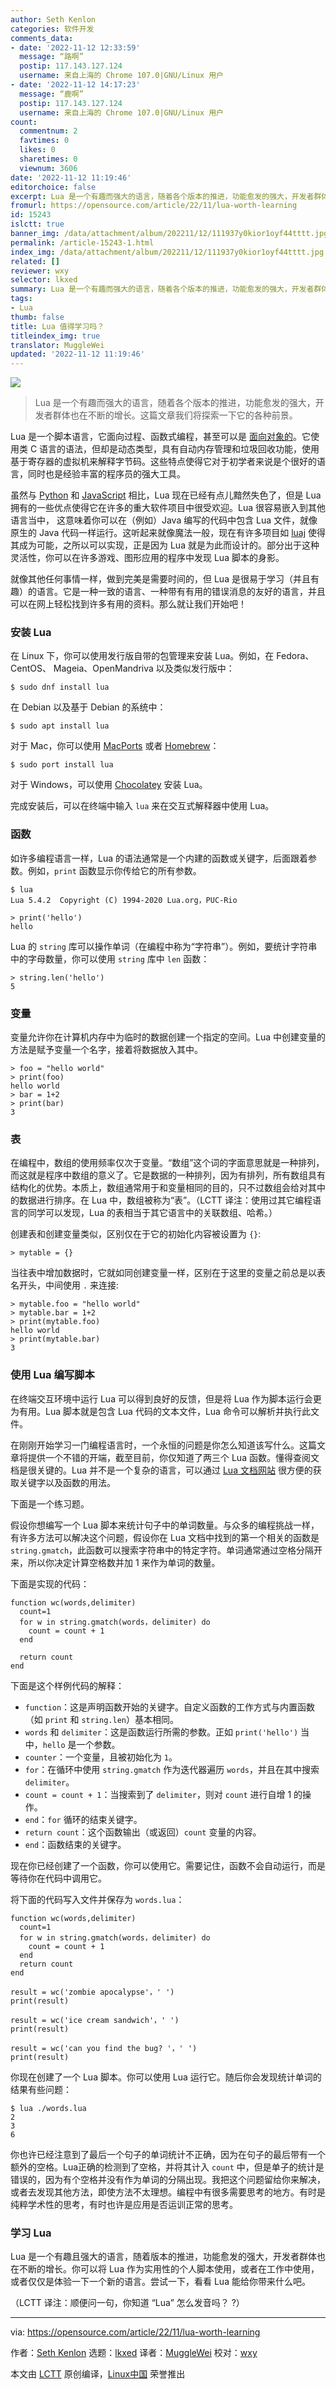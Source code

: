 ```yaml
---
author: Seth Kenlon
categories: 软件开发
comments_data:
- date: '2022-11-12 12:33:59'
  message: “路啊”
  postip: 117.143.127.124
  username: 来自上海的 Chrome 107.0|GNU/Linux 用户
- date: '2022-11-12 14:17:23'
  message: “鹿啊”
  postip: 117.143.127.124
  username: 来自上海的 Chrome 107.0|GNU/Linux 用户
count:
  commentnum: 2
  favtimes: 0
  likes: 0
  sharetimes: 0
  viewnum: 3606
date: '2022-11-12 11:19:46'
editorchoice: false
excerpt: Lua 是一个有趣而强大的语言，随着各个版本的推进，功能愈发的强大，开发者群体也在不断的增长。这篇文章我们将探索一下它的各种前景。
fromurl: https://opensource.com/article/22/11/lua-worth-learning
id: 15243
islctt: true
banner_img: /data/attachment/album/202211/12/111937y0kior1oyf44tttt.jpg
permalink: /article-15243-1.html
index_img: /data/attachment/album/202211/12/111937y0kior1oyf44tttt.jpg.thumb.jpg
related: []
reviewer: wxy
selector: lkxed
summary: Lua 是一个有趣而强大的语言，随着各个版本的推进，功能愈发的强大，开发者群体也在不断的增长。这篇文章我们将探索一下它的各种前景。
tags:
- Lua
thumb: false
title: Lua 值得学习吗？
titleindex_img: true
translator: MuggleWei
updated: '2022-11-12 11:19:46'
---
```


![](/data/attachment/album/202211/12/111937y0kior1oyf44tttt.jpg)



> 
> Lua 是一个有趣而强大的语言，随着各个版本的推进，功能愈发的强大，开发者群体也在不断的增长。这篇文章我们将探索一下它的各种前景。
> 
> 
> 


Lua 是一个脚本语言，它面向过程、函数式编程，甚至可以是 [面向对象的](https://opensource.com/article/22/10/object-oriented-lua%20)。它使用类 C 语言的语法，但却是动态类型，具有自动内存管理和垃圾回收功能，使用基于寄存器的虚拟机来解释字节码。这些特点使得它对于初学者来说是个很好的语言，同时也是经验丰富的程序员的强大工具。


虽然与 [Python](https://opensource.com/resources/python) 和 [JavaScript](https://opensource.com/article/22/9/javascript-glossary) 相比，Lua 现在已经有点儿黯然失色了，但是 Lua 拥有的一些优点使得它在许多的重大软件项目中很受欢迎。Lua 很容易嵌入到其他语言当中， 这意味着你可以在（例如）Java 编写的代码中包含 Lua 文件，就像原生的 Java 代码一样运行。这听起来就像魔法一般，现在有许多项目如 [luaj](https://github.com/luaj/luaj) 使得其成为可能，之所以可以实现，正是因为 Lua 就是为此而设计的。部分出于这种灵活性，你可以在许多游戏、图形应用的程序中发现 Lua 脚本的身影。


就像其他任何事情一样，做到完美是需要时间的，但 Lua 是很易于学习（并且有趣）的语言。它是一种一致的语言、一种带有有用的错误消息的友好的语言，并且可以在网上轻松找到许多有用的资料。那么就让我们开始吧！


### 安装 Lua


在 Linux 下，你可以使用发行版自带的包管理来安装 Lua。例如，在 Fedora、CentOS、 Mageia、OpenMandriva 以及类似发行版中：



```
$ sudo dnf install lua

```

在 Debian 以及基于 Debian 的系统中：



```
$ sudo apt install lua

```

对于 Mac，你可以使用 [MacPorts](https://opensource.com/article/20/11/macports) 或者 [Homebrew](https://opensource.com/article/20/6/homebrew-linux)：



```
$ sudo port install lua

```

对于 Windows，可以使用 [Chocolatey](https://opensource.com/article/20/3/chocolatey) 安装 Lua。


完成安装后，可以在终端中输入 `lua` 来在交互式解释器中使用 Lua。


### 函数


如许多编程语言一样，Lua 的语法通常是一个内建的函数或关键字，后面跟着参数。例如，`print` 函数显示你传给它的所有参数。



```
$ lua
Lua 5.4.2  Copyright (C) 1994-2020 Lua.org，PUC-Rio

> print('hello')
hello

```

Lua 的 `string` 库可以操作单词（在编程中称为“字符串”）。例如，要统计字符串中的字母数量，你可以使用 `string` 库中 `len` 函数：



```
> string.len('hello')
5

```

### 变量


变量允许你在计算机内存中为临时的数据创建一个指定的空间。Lua 中创建变量的方法是赋予变量一个名字，接着将数据放入其中。



```
> foo = "hello world"
> print(foo)
hello world
> bar = 1+2
> print(bar)
3

```

### 表


在编程中，数组的使用频率仅次于变量。“数组”这个词的字面意思就是一种排列，而这就是程序中数组的意义了。它是数据的一种排列，因为有排列，所有数组具有结构化的优势。本质上，数组通常用于和变量相同的目的，只不过数组会给对其中的数据进行排序。在 Lua 中，数组被称为“表”。（LCTT 译注：使用过其它编程语言的同学可以发现，Lua 的表相当于其它语言中的关联数组、哈希。）


创建表和创建变量类似，区别仅在于它的初始化内容被设置为 `{}`:



```
> mytable = {}

```

当往表中增加数据时，它就如同创建变量一样，区别在于这里的变量之前总是以表名开头，中间使用 `.` 来连接:



```
> mytable.foo = "hello world"
> mytable.bar = 1+2
> print(mytable.foo)
hello world
> print(mytable.bar)
3

```

### 使用 Lua 编写脚本


在终端交互环境中运行 Lua 可以得到良好的反馈，但是将 Lua 作为脚本运行会更为有用。Lua 脚本就是包含 Lua 代码的文本文件，Lua 命令可以解析并执行此文件。


在刚刚开始学习一门编程语言时，一个永恒的问题是你怎么知道该写什么。这篇文章将提供一个不错的开端，截至目前，你仅知道了两三个 Lua 函数。懂得查阅文档是很关键的。Lua 并不是一个复杂的语言，可以通过 [Lua 文档网站](http://www.lua.org/docs.html) 很方便的获取关键字以及函数的用法。


下面是一个练习题。


假设你想编写一个 Lua 脚本来统计句子中的单词数量。与众多的编程挑战一样，有许多方法可以解决这个问题，假设你在 Lua 文档中找到的第一个相关的函数是 `string.gmatch`，此函数可以搜索字符串中的特定字符。单词通常通过空格分隔开来，所以你决定计算空格数并加 1 来作为单词的数量。


下面是实现的代码：



```
function wc(words,delimiter)
  count=1
  for w in string.gmatch(words，delimiter) do
    count = count + 1
  end

  return count
end

```

下面是这个样例代码的解释：


* `function`：这是声明函数开始的关键字。自定义函数的工作方式与内置函数（如 `print` 和 `string.len`）基本相同。
* `words` 和 `delimiter`：这是函数运行所需的参数。正如 `print('hello')` 当中，`hello` 是一个参数。
* `counter`：一个变量，且被初始化为 `1`。
* `for`：在循环中使用 `string.gmatch` 作为迭代器遍历 `words`，并且在其中搜索`delimiter`。
* `count = count + 1`：当搜索到了 `delimiter`，则对 `count` 进行自增 1 的操作。
* `end`：`for` 循环的结束关键字。
* `return count`：这个函数输出（或返回）`count` 变量的内容。
* `end`：函数结束的关键字。


现在你已经创建了一个函数，你可以使用它。需要记住，函数不会自动运行，而是等待你在代码中调用它。


将下面的代码写入文件并保存为 `words.lua`：



```
function wc(words,delimiter)
  count=1
  for w in string.gmatch(words，delimiter) do
    count = count + 1
  end
  return count
end

result = wc('zombie apocalypse'，' ')
print(result)

result = wc('ice cream sandwich'，' ')
print(result)

result = wc('can you find the bug? '，' ')
print(result)

```

你现在创建了一个 Lua 脚本。你可以使用 Lua 运行它。随后你会发现统计单词的结果有些问题：



```
$ lua ./words.lua
2
3
6

```

你也许已经注意到了最后一个句子的单词统计不正确，因为在句子的最后带有一个额外的空格。Lua正确的检测到了空格，并将其计入 `count` 中，但是单子的统计是错误的，因为有个空格并没有作为单词的分隔出现。我把这个问题留给你来解决，或者去发现其他方法，即使方法不太理想。编程中有很多需要思考的地方。有时是纯粹学术性的思考，有时也许是应用是否运训正常的思考。


### 学习 Lua


Lua 是一个有趣且强大的语言，随着版本的推进，功能愈发的强大，开发者群体也在不断的增长。你可以将 Lua 作为实用性的个人脚本使用，或者在工作中使用，或者仅仅是体验一下一个新的语言。尝试一下，看看 Lua 能给你带来什么吧。


（LCTT 译注：顺便问一句，你知道 “Lua” 怎么发音吗？ ?）




---


via: <https://opensource.com/article/22/11/lua-worth-learning>


作者：[Seth Kenlon](https://opensource.com/users/seth) 选题：[lkxed](https://github.com/lkxed) 译者：[MuggleWei](https://github.com/MuggleWei) 校对：[wxy](https://github.com/wxy)


本文由 [LCTT](https://github.com/LCTT/TranslateProject) 原创编译，[Linux中国](https://linux.cn/) 荣誉推出